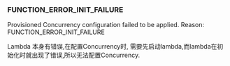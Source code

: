### FUNCTION_ERROR_INIT_FAILURE

Provisioned Concurrency configuration failed to be applied. Reason: FUNCTION_ERROR_INIT_FAILURE

Lambda 本身有错误,在配置Concurrency时, 需要先启动lambda,而lambda在初始化时就出现了错误,所以无法配置Concurrency.